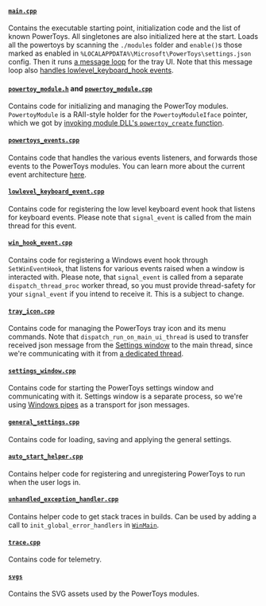 #### [`main.cpp`](/src/runner/main.cpp)
Contains the executable starting point, initialization code and the list of known PowerToys. All singletones are also initialized here at the start. Loads all the powertoys by scanning the `./modules` folder and `enable()`s those marked as enabled in `%LOCALAPPDATA%\Microsoft\PowerToys\settings.json` config. Then it runs [a message loop](https://docs.microsoft.com/en-us/windows/win32/winmsg/using-messages-and-message-queues) for the tray UI. Note that this message loop also [handles lowlevel_keyboard_hook events](https://github.com/microsoft/PowerToys/blob/1760af50c8803588cb575167baae0439af38a9c1/src/runner/lowlevel_keyboard_event.cpp#L24).

#### [`powertoy_module.h`](/src/runner/powertoy_module.h) and [`powertoy_module.cpp`](/src/runner/powertoy_module.cpp)
Contains code for initializing and managing the PowerToy modules. `PowertoyModule` is a RAII-style holder for the `PowertoyModuleIface` pointer, which we got by [invoking module DLL's `powertoy_create` function](https://github.com/microsoft/PowerToys/blob/1760af50c8803588cb575167baae0439af38a9c1/src/runner/powertoy_module.cpp#L13-L24).

#### [`powertoys_events.cpp`](/src/runner/powertoys_events.cpp)
Contains code that handles the various events listeners, and forwards those events to the PowerToys modules. You can learn more about the current event architecture [here](/doc/devdocs/shared-hooks.md).

#### [`lowlevel_keyboard_event.cpp`](/src/runner/lowlevel_keyboard_event.cpp)
Contains code for registering the low level keyboard event hook that listens for keyboard events. Please note that `signal_event` is called from the main thread for this event.

#### [`win_hook_event.cpp`](/src/runner/win_hook_event.cpp)
Contains code for registering a Windows event hook through `SetWinEventHook`, that listens for various events raised when a window is interacted with. Please note, that `signal_event` is called from a separate `dispatch_thread_proc` worker thread, so you must provide thread-safety for your `signal_event` if you intend to receive it. This is a subject to change.

#### [`tray_icon.cpp`](/src/runner/tray_icon.cpp)
Contains code for managing the PowerToys tray icon and its menu commands. Note that `dispatch_run_on_main_ui_thread` is used to 
transfer received json message from the [Settings window](/doc/devdocs/settings.md) to the main thread, since we're communicating with it from [a dedicated thread](https://github.com/microsoft/PowerToys/blob/7357e40d3f54de51176efe54fda6d57028837b8c/src/runner/settings_window.cpp#L267-L271).
#### [`settings_window.cpp`](/src/runner/settings_window.cpp)
Contains code for starting the PowerToys settings window and communicating with it. Settings window is a separate process, so we're using [Windows pipes](https://docs.microsoft.com/en-us/windows/win32/ipc/pipes) as a transport for json messages.

#### [`general_settings.cpp`](/src/runner/general_settings.cpp)
Contains code for loading, saving and applying the general settings.

#### [`auto_start_helper.cpp`](/src/runner/auto_start_helper.cpp)
Contains helper code for registering and unregistering PowerToys to run when the user logs in.

#### [`unhandled_exception_handler.cpp`](/src/runner/unhandled_exception_handler.cpp)
Contains helper code to get stack traces in builds. Can be used by adding a call to `init_global_error_handlers` in [`WinMain`](./main.cpp).

#### [`trace.cpp`](/src/runner/trace.cpp)
Contains code for telemetry.

#### [`svgs`](/src/runner/svgs/)
Contains the SVG assets used by the PowerToys modules.
